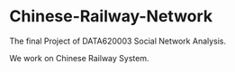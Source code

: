 # Chinese-Railway-Network

The final Project of DATA620003 Social Network Analysis.

We work on Chinese Railway System.
